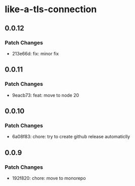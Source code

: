 # like-a-tls-connection

## 0.0.12

### Patch Changes

- 213e66d: fix: minor fix

## 0.0.11

### Patch Changes

- 9eacb73: feat: move to node 20

## 0.0.10

### Patch Changes

- 6a08f83: chore: try to create github release automaticlly

## 0.0.9

### Patch Changes

- 192f820: chore: move to monorepo
